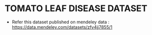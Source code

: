 
# TOMATO LEAF DISEASE DATASET

- Refer this dataset published on mendeley data : https://data.mendeley.com/datasets/zfv4jj7855/1
